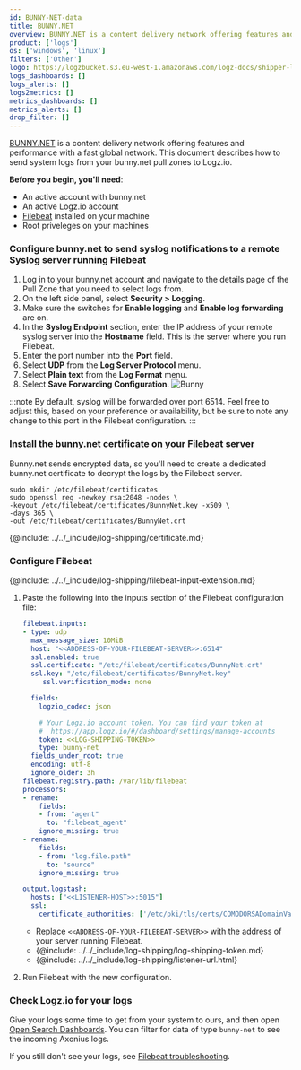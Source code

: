 ```yaml
---
id: BUNNY-NET-data
title: BUNNY.NET
overview: BUNNY.NET is a content delivery network offering features and performance with a fast global network. This document describes how to send system logs from your bunny.net pull zones to Logz.io.
product: ['logs']
os: ['windows', 'linux']
filters: ['Other']
logo: https://logzbucket.s3.eu-west-1.amazonaws.com/logz-docs/shipper-logos/bunny.png
logs_dashboards: []
logs_alerts: []
logs2metrics: []
metrics_dashboards: []
metrics_alerts: []
drop_filter: []
---
```



[BUNNY.NET](https://bunny.net/) is a content delivery network offering features and performance with a fast global network. This document describes how to send system logs from your bunny.net pull zones to Logz.io. 

**Before you begin, you'll need**:

* An active account with bunny.net
* An active Logz.io account
* [Filebeat](https://www.elastic.co/guide/en/beats/filebeat/current/filebeat-installation.html) installed on your machine
* Root priveleges on your machines

 


### Configure bunny.net to send syslog notifications to a remote Syslog server running Filebeat

1. Log in to your bunny.net account and navigate to the details page of the Pull Zone that you need to select logs from.
2. On the left side panel, select **Security > Logging**.
3. Make sure the switches for **Enable logging** and **Enable log forwarding** are on.
3. In the **Syslog Endpoint** section, enter the IP address of your remote syslog server into the **Hostname** field. This is the server where you run Filebeat.
4. Enter the port number into the **Port** field.
5. Select **UDP** from the **Log Server Protocol** menu.
6. Select **Plain text** from the **Log Format** menu.
7. Select **Save Forwarding Configuration**.
![Bunny](https://dytvr9ot2sszz.cloudfront.net/logz-docs/bunny-net/bunny-ui.png)
  
:::note
By default, syslog will be forwarded over port 6514. Feel free to adjust this, based on your preference or availability, but be sure to note any change to this port in the Filebeat configuration.
:::
 

### Install the bunny.net certificate on your Filebeat server

Bunny.net sends encrypted data,
so you'll need to create a dedicated bunny.net certificate to decrypt the logs by the Filebeat server.

```shell
sudo mkdir /etc/filebeat/certificates
sudo openssl req -newkey rsa:2048 -nodes \
-keyout /etc/filebeat/certificates/BunnyNet.key -x509 \
-days 365 \
-out /etc/filebeat/certificates/BunnyNet.crt
```

{@include: ../../_include/log-shipping/certificate.md}


### Configure Filebeat

{@include: ../../_include/log-shipping/filebeat-input-extension.md}


1. Paste the following into the inputs section of the Filebeat configuration file:

   ```yaml  
   filebeat.inputs:
   - type: udp
     max_message_size: 10MiB
     host: "<<ADDRESS-OF-YOUR-FILEBEAT-SERVER>>:6514"
     ssl.enabled: true
     ssl.certificate: "/etc/filebeat/certificates/BunnyNet.crt"
     ssl.key: "/etc/filebeat/certificates/BunnyNet.key"
        ssl.verification_mode: none

     fields:
       logzio_codec: json

       # Your Logz.io account token. You can find your token at
       #  https://app.logz.io/#/dashboard/settings/manage-accounts
       token: <<LOG-SHIPPING-TOKEN>>
       type: bunny-net
     fields_under_root: true
     encoding: utf-8
     ignore_older: 3h
   filebeat.registry.path: /var/lib/filebeat
   processors:
   - rename:
       fields:
       - from: "agent"
         to: "filebeat_agent"
       ignore_missing: true
   - rename:
       fields:
       - from: "log.file.path"
         to: "source"
       ignore_missing: true

   output.logstash:
     hosts: ["<<LISTENER-HOST>>:5015"]
     ssl:
       certificate_authorities: ['/etc/pki/tls/certs/COMODORSADomainValidationSecureServerCA.crt'] 
   ```
  
   * Replace `<<ADDRESS-OF-YOUR-FILEBEAT-SERVER>>` with the address of your server running Filebeat.
   * {@include: ../../_include/log-shipping/log-shipping-token.md}
   * {@include: ../../_include/log-shipping/listener-url.html}

2. Run Filebeat with the new configuration.

### Check Logz.io for your logs

Give your logs some time to get from your system to ours, and then open [Open Search Dashboards](https://app.logz.io/#/dashboard/osd). You can filter for data of type `bunny-net` to see the incoming Axonius logs.
  
If you still don't see your logs, see [Filebeat troubleshooting](https://docs.logz.io/docs/user-guide/log-management/troubleshooting/troubleshooting-filebeat/).


 
